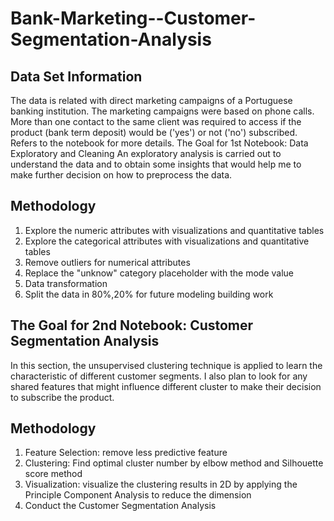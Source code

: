 # Bank-Marketing--Customer-Segmentation-Analysis
## Data Set Information
The data is related with direct marketing campaigns of a Portuguese banking institution. The marketing campaigns were based on phone calls. More than one contact to the same client was required to access if the product (bank term deposit) would be ('yes') or not ('no') subscribed. Refers to the notebook for more details.
The Goal for 1st Notebook: Data Exploratory and Cleaning
An exploratory analysis is carried out to understand the data and to obtain some insights that would help me to make further decision on how to preprocess the data.
## Methodology
1.	Explore the numeric attributes with visualizations and quantitative tables
2.	Explore the categorical attributes with visualizations and quantitative tables
3.	Remove outliers for numerical attributes
4.	Replace the "unknow" category placeholder with the mode value
5.	Data transformation
6.	Split the data in 80%,20% for future modeling building work

## The Goal for 2nd Notebook: Customer Segmentation Analysis
In this section, the unsupervised clustering technique is applied to learn the characteristic of different customer segments. I also plan to look for any shared features that might influence different cluster to make their decision to subscribe the product.

## Methodology
1.	Feature Selection: remove less predictive feature
2.	Clustering: Find optimal cluster number by elbow method and Silhouette score method
3.	Visualization: visualize the clustering results in 2D by applying the Principle Component Analysis to reduce the dimension
4.	Conduct the Customer Segmentation Analysis




